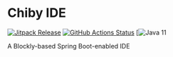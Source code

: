 

# Chiby IDE
[![Jitpack Release](https://jitpack.io/v/chibyhq/playar.svg)](https://jitpack.io/#chibyhq/playar) 
[![GitHub Actions Status](https://github.com/chibyhq/chiby-ide/workflows/Java%20CI/badge.svg)](https://github.com/chibyhq/chiby-ide/actions)
[![Java 11](https://img.shields.io/badge/Java-11-green)

A Blockly-based Spring Boot-enabled IDE
